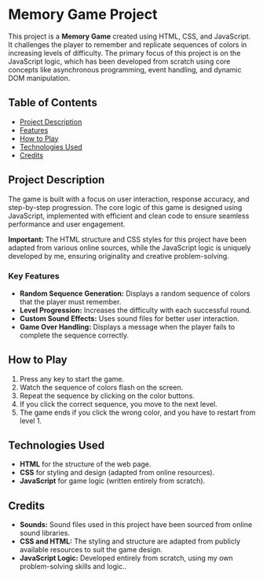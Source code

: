 # Memory Game Project

This project is a **Memory Game** created using HTML, CSS, and JavaScript. It challenges the player to remember and replicate sequences of colors in increasing levels of difficulty. The primary focus of this project is on the JavaScript logic, which has been developed from scratch using core concepts like asynchronous programming, event handling, and dynamic DOM manipulation.

## Table of Contents
- [Project Description](#project-description)
- [Features](#features)
- [How to Play](#how-to-play)
- [Technologies Used](#technologies-used)
- [Credits](#credits)

## Project Description
The game is built with a focus on user interaction, response accuracy, and step-by-step progression. The core logic of this game is designed using JavaScript, implemented with efficient and clean code to ensure seamless performance and user engagement.

**Important:** The HTML structure and CSS styles for this project have been adapted from various online sources, while the JavaScript logic is uniquely developed by me, ensuring originality and creative problem-solving.

### Key Features
- **Random Sequence Generation:** Displays a random sequence of colors that the player must remember.
- **Level Progression:** Increases the difficulty with each successful round.
- **Custom Sound Effects:** Uses sound files for better user interaction.
- **Game Over Handling:** Displays a message when the player fails to complete the sequence correctly.

## How to Play
1. Press any key to start the game.
2. Watch the sequence of colors flash on the screen.
3. Repeat the sequence by clicking on the color buttons.
4. If you click the correct sequence, you move to the next level.
5. The game ends if you click the wrong color, and you have to restart from level 1.

## Technologies Used
- **HTML** for the structure of the web page.
- **CSS** for styling and design (adapted from online resources).
- **JavaScript** for game logic (written entirely from scratch).

## Credits
- **Sounds:** Sound files used in this project have been sourced from online sound libraries.
- **CSS and HTML:** The styling and structure are adapted from publicly available resources to suit the game design.
- **JavaScript Logic:** Developed entirely from scratch, using my own problem-solving skills and logic..

